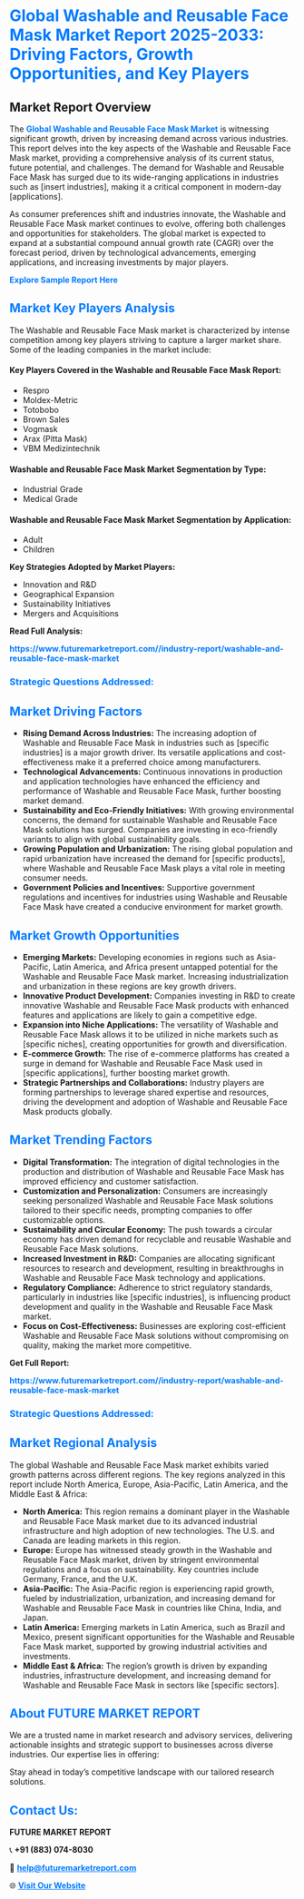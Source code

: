 <h1 style="color: #007BFF;">Global Washable and Reusable Face Mask Market Report 2025-2033: Driving Factors, Growth Opportunities, and Key Players</h1>

<section id="overview">
<h2>Market Report Overview</h2>
<p>The <a href="https://www.futuremarketreport.com//industry-report/washable-and-reusable-face-mask-market" style="color: #007BFF; text-decoration: none;"><strong>Global Washable and Reusable Face Mask Market</strong></a> is witnessing significant growth, driven by increasing demand across various industries. This report delves into the key aspects of the Washable and Reusable Face Mask market, providing a comprehensive analysis of its current status, future potential, and challenges. The demand for Washable and Reusable Face Mask has surged due to its wide-ranging applications in industries such as [insert industries], making it a critical component in modern-day [applications].</p>
<p>As consumer preferences shift and industries innovate, the Washable and Reusable Face Mask market continues to evolve, offering both challenges and opportunities for stakeholders. The global market is expected to expand at a substantial compound annual growth rate (CAGR) over the forecast period, driven by technological advancements, emerging applications, and increasing investments by major players.</p>
</section>

<section id="overview">
<p><a href="https://www.futuremarketreport.com//request-sample/reportId=78460" style="color: #007BFF; text-decoration: none;"><strong>Explore Sample Report Here</strong></a></p>
</section>

<section id="key-players">
<h2 style="color: #007BFF;">Market Key Players Analysis</h2>
<p>The Washable and Reusable Face Mask market is characterized by intense competition among key players striving to capture a larger market share. Some of the leading companies in the market include:</p>
<h4>Key Players Covered in the Washable and Reusable Face Mask Report:</h4>
<ul><li>Respro</li><li>Moldex-Metric</li><li>Totobobo</li><li>Brown Sales</li><li>Vogmask</li><li>Arax (Pitta Mask)</li><li>VBM Medizintechnik</li></ul>
<h4>Washable and Reusable Face Mask Market Segmentation by Type:</h4>
<ul><li>Industrial Grade</li><li>Medical Grade</li></ul>

<h4>Washable and Reusable Face Mask Market Segmentation by Application:</h4>
<ul><li>Adult</li><li>Children</li></ul>
<p><strong>Key Strategies Adopted by Market Players:</strong></p>
<ul>
<li>Innovation and R&D</li>
<li>Geographical Expansion</li>
<li>Sustainability Initiatives</li>
<li>Mergers and Acquisitions</li>
</ul>
</section>

<section>
<p><strong>Read Full Analysis: </strong></p><a href="https://www.futuremarketreport.com//industry-report/washable-and-reusable-face-mask-market" style="color: #007BFF; text-decoration: none;"><strong>https://www.futuremarketreport.com//industry-report/washable-and-reusable-face-mask-market</strong></a>
<h3 style="color: #007BFF;">Strategic Questions Addressed:</h3>
</section>

<section id="driving-factors">
<h2 style="color: #007BFF;">Market Driving Factors</h2>
<ul>
<li><strong>Rising Demand Across Industries:</strong> The increasing adoption of Washable and Reusable Face Mask in industries such as [specific industries] is a major growth driver. Its versatile applications and cost-effectiveness make it a preferred choice among manufacturers.</li>
<li><strong>Technological Advancements:</strong> Continuous innovations in production and application technologies have enhanced the efficiency and performance of Washable and Reusable Face Mask, further boosting market demand.</li>
<li><strong>Sustainability and Eco-Friendly Initiatives:</strong> With growing environmental concerns, the demand for sustainable Washable and Reusable Face Mask solutions has surged. Companies are investing in eco-friendly variants to align with global sustainability goals.</li>
<li><strong>Growing Population and Urbanization:</strong> The rising global population and rapid urbanization have increased the demand for [specific products], where Washable and Reusable Face Mask plays a vital role in meeting consumer needs.</li>
<li><strong>Government Policies and Incentives:</strong> Supportive government regulations and incentives for industries using Washable and Reusable Face Mask have created a conducive environment for market growth.</li>
</ul>
</section>

<section id="growth-opportunities">
<h2 style="color: #007BFF;">Market Growth Opportunities</h2>
<ul>
<li><strong>Emerging Markets:</strong> Developing economies in regions such as Asia-Pacific, Latin America, and Africa present untapped potential for the Washable and Reusable Face Mask market. Increasing industrialization and urbanization in these regions are key growth drivers.</li>
<li><strong>Innovative Product Development:</strong> Companies investing in R&D to create innovative Washable and Reusable Face Mask products with enhanced features and applications are likely to gain a competitive edge.</li>
<li><strong>Expansion into Niche Applications:</strong> The versatility of Washable and Reusable Face Mask allows it to be utilized in niche markets such as [specific niches], creating opportunities for growth and diversification.</li>
<li><strong>E-commerce Growth:</strong> The rise of e-commerce platforms has created a surge in demand for Washable and Reusable Face Mask used in [specific applications], further boosting market growth.</li>
<li><strong>Strategic Partnerships and Collaborations:</strong> Industry players are forming partnerships to leverage shared expertise and resources, driving the development and adoption of Washable and Reusable Face Mask products globally.</li>
</ul>
</section>

<section id="trending-factors">
<h2 style="color: #007BFF;">Market Trending Factors</h2>
<ul>
<li><strong>Digital Transformation:</strong> The integration of digital technologies in the production and distribution of Washable and Reusable Face Mask has improved efficiency and customer satisfaction.</li>
<li><strong>Customization and Personalization:</strong> Consumers are increasingly seeking personalized Washable and Reusable Face Mask solutions tailored to their specific needs, prompting companies to offer customizable options.</li>
<li><strong>Sustainability and Circular Economy:</strong> The push towards a circular economy has driven demand for recyclable and reusable Washable and Reusable Face Mask solutions.</li>
<li><strong>Increased Investment in R&D:</strong> Companies are allocating significant resources to research and development, resulting in breakthroughs in Washable and Reusable Face Mask technology and applications.</li>
<li><strong>Regulatory Compliance:</strong> Adherence to strict regulatory standards, particularly in industries like [specific industries], is influencing product development and quality in the Washable and Reusable Face Mask market.</li>
<li><strong>Focus on Cost-Effectiveness:</strong> Businesses are exploring cost-efficient Washable and Reusable Face Mask solutions without compromising on quality, making the market more competitive.</li>
</ul>
</section>

<section>
<p><strong>Get Full Report: </strong></p><a href="https://www.futuremarketreport.com//industry-report/washable-and-reusable-face-mask-market" style="color: #007BFF; text-decoration: none;"><strong>https://www.futuremarketreport.com//industry-report/washable-and-reusable-face-mask-market</strong></a>
<h3 style="color: #007BFF;">Strategic Questions Addressed:</h3>
</section>


<section id="regional-analysis">
<h2 style="color: #007BFF;">Market Regional Analysis</h2>
<p>The global Washable and Reusable Face Mask market exhibits varied growth patterns across different regions. The key regions analyzed in this report include North America, Europe, Asia-Pacific, Latin America, and the Middle East & Africa:</p>
<ul>
<li><strong>North America:</strong> This region remains a dominant player in the Washable and Reusable Face Mask market due to its advanced industrial infrastructure and high adoption of new technologies. The U.S. and Canada are leading markets in this region.</li>
<li><strong>Europe:</strong> Europe has witnessed steady growth in the Washable and Reusable Face Mask market, driven by stringent environmental regulations and a focus on sustainability. Key countries include Germany, France, and the U.K.</li>
<li><strong>Asia-Pacific:</strong> The Asia-Pacific region is experiencing rapid growth, fueled by industrialization, urbanization, and increasing demand for Washable and Reusable Face Mask in countries like China, India, and Japan.</li>
<li><strong>Latin America:</strong> Emerging markets in Latin America, such as Brazil and Mexico, present significant opportunities for the Washable and Reusable Face Mask market, supported by growing industrial activities and investments.</li>
<li><strong>Middle East & Africa:</strong> The region’s growth is driven by expanding industries, infrastructure development, and increasing demand for Washable and Reusable Face Mask in sectors like [specific sectors].</li>
</ul>
</section>

<footer>
<h2 style="color: #007BFF;">About FUTURE MARKET REPORT</h2>
<p>We are a trusted name in market research and advisory services, delivering actionable insights and strategic support to businesses across diverse industries. Our expertise lies in offering:</p>

<p>Stay ahead in today’s competitive landscape with our tailored research solutions.</p>

<h2 style="color: #007BFF;">Contact Us:</h2>
<p><strong>FUTURE MARKET REPORT</strong></p>
<p>📞 <strong>+91 (883) 074-8030</strong></p>
<p>📧 <strong><a href="mailto:help@futuremarketreport.com" style="color: #007BFF;">help@futuremarketreport.com</a></strong></p>
<p>🌐 <strong><a href="https://www.futuremarketreport.com/" style="color: #007BFF;">Visit Our Website</a></strong></p>
</footer>